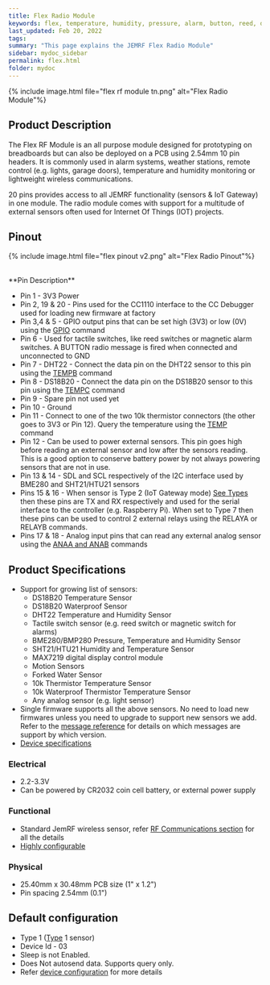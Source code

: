 ```yaml
---
title: Flex Radio Module
keywords: flex, temperature, humidity, pressure, alarm, button, reed, door, window, ds18b20, dht22, sht21, bme280, bmp280
last_updated: Feb 20, 2022
tags:
summary: "This page explains the JEMRF Flex Radio Module"
sidebar: mydoc_sidebar
permalink: flex.html
folder: mydoc
---
```


{% include image.html file="flex rf module tn.png" alt="Flex Radio Module"%}

## Product Description
The Flex RF Module is an all purpose module designed for prototyping on breadboards but can also be deployed on a PCB using 2.54mm 10 pin headers. It is commonly used in alarm systems, weather stations, remote control (e.g. lights, garage doors), temperature and humidity monitoring or lightweight wireless communications.

20 pins provides access to all JEMRF functionality (sensors & IoT Gateway) in one module. The radio module comes with support for a multitude of external sensors often used for Internet Of Things (IOT) projects.

## Pinout

{% include image.html file="flex pinout v2.png" alt="Flex Radio Pinout"%}

<BR>
**Pin Description**

 * Pin 1 - 3V3 Power
 * Pin 2, 19 & 20 - Pins used for the CC1110 interface to the CC Debugger used for loading new firmware at factory
 * Pin 3,4 & 5 - GPIO output pins that can be set high (3V3) or low (0V) using the [GPIO](rf_message_reference.html) command
 * Pin 6 - Used for tactile switches, like reed switches or magnetic alarm switches. A BUTTON radio message is fired when connected and unconnected to GND
 * Pin 7 - DHT22 - Connect the data pin on the DHT22 sensor to this pin using the [TEMPB](rf_message_reference.html) command
 * Pin 8 - DS18B20 - Connect the data pin on the DS18B20 sensor to this pin using the [TEMPC](rf_message_reference.html) command
 * Pin 9 - Spare pin not used yet
 * Pin 10 - Ground
 * Pin 11 - Connect to one of the two 10k thermistor connectors (the other goes to 3V3 or Pin 12). Query the temperature using the [TEMP](rf_message_reference.html) command
 * Pin 12 - Can be used to power external sensors. This pin goes high before reading an external sensor and low after the sensors reading. This is a good option to conserve battery power by not always powering sensors that are not in use.
 * Pin 13 & 14 - SDL and SCL respectively of the I2C interface used by BME280 and SHT21/HTU21 sensors
 * Pins 15 & 16 - When sensor is Type 2 (IoT Gateway mode) [See Types](types.html) then these pins are TX and RX respectively and used for the serial interface to the controller (e.g. Raspberry Pi). When set to Type 7 then these pins can be used to control 2 external relays using the RELAYA or RELAYB commands.
 * Pins 17 & 18 - Analog input pins that can read any external analog sensor using the [ANAA and ANAB](rf_message_reference.html) commands

## Product Specifications
* Support for growing list of sensors:
  - DS18B20 Temperature Sensor
  - DS18B20 Waterproof Sensor
  - DHT22 Temperature and Humidity Sensor
  - Tactile switch sensor (e.g. reed switch or magnetic switch for alarms)
  - BME280/BMP280 Pressure, Temperature and Humidity Sensor
  - SHT21/HTU21 Humidity and Temperature Sensor
  - MAX7219 digital display control module
  - Motion Sensors
  - Forked Water Sensor
  - 10k Thermistor Temperature Sensor
  - 10k Waterproof Thermistor Temperature Sensor
  - Any analog sensor (e.g. light sensor)
* Single firmware supports all the above sensors. No need to load new firmwares unless you need to upgrade to support new sensors we add. Refer to the [message reference](rf_message_reference.html) for details on which messages are support by which version.
* [Device specifications](rf_device_specs.html)

### Electrical
* 2.2-3.3V
* Can be powered by CR2032 coin cell battery, or external power supply

### Functional
* Standard JemRF wireless sensor, refer [RF Communications section](rf_basics.html) for all the details
* [Highly configurable](configuration_overview.html)

### Physical
* 25.40mm x 30.48mm PCB size (1" x 1.2")
* Pin spacing 2.54mm (0.1")

## Default configuration
* Type 1 ([Type](types.html) 1 sensor)
* Device Id - 03
* Sleep is not Enabled.
* Does Not autosend data. Supports query only.
* Refer [device configuration](configuration_overview.html) for more details


